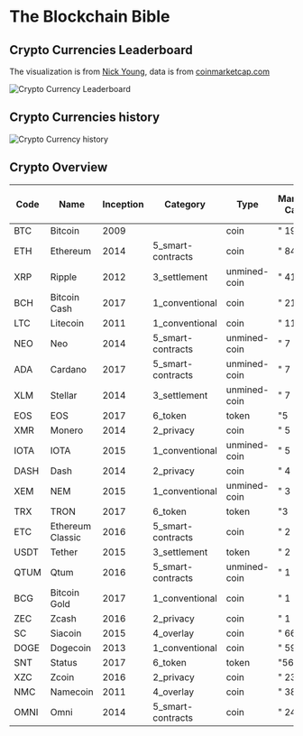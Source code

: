 # The Blockchain Bible

## Crypto Currencies Leaderboard

The visualization is from [Nick Young](https://github.com/nickwb/cryptographic), data is from [coinmarketcap.com](https://coinmarketcap.com/)

![Crypto Currency Leaderboard](https://raw.githubusercontent.com/the-blockchain-bible/readme/master/assets/cryptocurrency.png)

## Crypto Currencies history

![Crypto Currency history](https://raw.githubusercontent.com/the-blockchain-bible/readme/master/assets/cryptocurrency-history.png)

## Crypto Overview

|Code|Name|Inception|Category|Type|Market Cap|30 Day Trade Volume|Hard-Fork Of|Similar To|
|---|---|---|---|---|---|---|---|---|
|BTC|Bitcoin|2009||coin|" 193|568|749|882 "|" 229|698|043|904 "|||
|ETH|Ethereum|2014|5_smart-contracts|coin|" 84|542|580|997 "|" 75|514|409|344 "|||
|XRP|Ripple|2012|3_settlement|unmined-coin|" 41|183|376|390 "|" 32|413|210|864 "|||
|BCH|Bitcoin Cash|2017|1_conventional|coin|" 21|754|149|641 "|" 18|812|261|568 "|BTC|BCG|
|LTC|Litecoin|2011|1_conventional|coin|" 11|771|132|483 "|" 28|142|153|088 "||DOGE|
|NEO|Neo|2014|5_smart-contracts|unmined-coin|" 7|586|085|000 "|" 8|095|726|112 "||ADA|
|ADA|Cardano|2017|5_smart-contracts|unmined-coin|" 7|684|861|489 "|" 9|368|656|344 "||NEO|
|XLM|Stellar|2014|3_settlement|unmined-coin|" 7|157|358|020 "|" 3|419|360|608 "|||
|EOS|EOS|2017|6_token|token|"5|784|167|929"|" 11|227|225|152 "|||
|XMR|Monero|2014|2_privacy|coin|" 5|807|763|895 "|" 2|483|692|392 "|||
|IOTA|IOTA|2015|1_conventional|unmined-coin|" 5|205|420|928 "|" 1|470|326|186 "|||
|DASH|Dash|2014|2_privacy|coin|" 4|884|011|655 "|" 2|858|839|992 "|||
|XEM|NEM|2015|1_conventional|unmined-coin|" 3|089|745|000 "|" 1|418|048|644 "|||
|TRX|TRON|2017|6_token|token|"3|064|095|888"|" 7|323|115|216 "|||
|ETC|Ethereum Classic|2016|5_smart-contracts|coin|" 2|933|481|405 "|" 17|998|980|880 "|ETH||
|USDT|Tether|2015|3_settlement|token|" 2|211|733|207 "|" 80|830|054|912 "|||
|QTUM|Qtum|2016|5_smart-contracts|unmined-coin|" 1|962|409|535 "|" 6|572|372|840 "|||
|BCG|Bitcoin Gold|2017|1_conventional|coin|" 1|870|898|525 "|" 1|382|252|905 "|BTC|BCH|
|ZEC|Zcash|2016|2_privacy|coin|" 1|362|590|878 "|" 2|331|907|368 "||XZC|
|SC|Siacoin|2015|4_overlay|coin|" 662|771|425 "|" 529|114|431 "|||
|DOGE|Dogecoin|2013|1_conventional|coin|" 599|985|376 "|" 611|808|420 "||LTC|
|SNT|Status|2017|6_token|token|"562|697|300"|" 4|267|999|060 "|||
|XZC|Zcoin|2016|2_privacy|coin|" 231|943|050 "|" 155|932|876 "||ZEC|
|NMC|Namecoin|2011|4_overlay|coin|" 38|938|727 "|" 5|791|598 "|||
|OMNI|Omni|2014|5_smart-contracts|coin|" 24|872|245 "|" 12|408|747 "|||